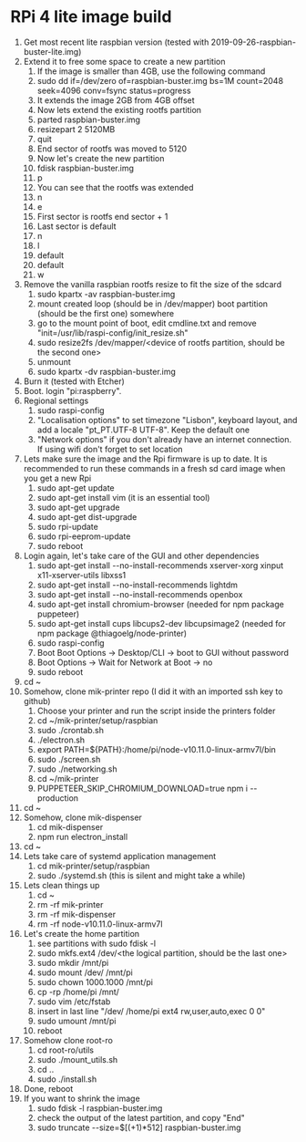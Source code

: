 # RPi 4 lite image build
1. Get most recent lite raspbian version (tested with 2019-09-26-raspbian-buster-lite.img)
1. Extend it to free some space to create a new partition
    1. If the image is smaller than 4GB, use the following command
    1. sudo dd if=/dev/zero of=raspbian-buster.img bs=1M count=2048 seek=4096 conv=fsync status=progress
    1. It extends the image 2GB from 4GB offset
    1. Now lets extend the existing rootfs partition
    1. parted raspbian-buster.img
    1. resizepart 2 5120MB
    1. quit
    1. End sector of rootfs was moved to 5120
    1. Now let's create the new partition
    1. fdisk raspbian-buster.img
    1. p
    1. You can see that the rootfs was extended
    1. n
    1. e
    1. First sector is rootfs end sector + 1
    1. Last sector is default
    1. n
    1. l
    1. default
    1. default
    1. w
1. Remove the vanilla raspbian rootfs resize to fit the size of the sdcard
    1. sudo kpartx -av raspbian-buster.img
    1. mount created loop (should be in /dev/mapper) boot partition (should be the first one) somewhere
    1. go to the mount point of boot, edit cmdline.txt and remove "init=/usr/lib/raspi-config/init_resize.sh"
    1. sudo resize2fs /dev/mapper/<device of rootfs partition, should be the second one>
    1. unmount
    1. sudo kpartx -dv raspbian-buster.img
1. Burn it (tested with Etcher)
1. Boot. login "pi:raspberry".
1. Regional settings
    1. sudo raspi-config
    1. "Localisation options" to set timezone "Lisbon", keyboard layout, and add a locale "pt_PT.UTF-8 UTF-8". Keep the default one  
    1. "Network options" if you don't already have an internet connection. If using wifi don't forget to set location
1. Lets make sure the image and the Rpi firmware is up to date. It is recommended to run these commands in a fresh sd card image when you get a new Rpi
    1. sudo apt-get update
    1. sudo apt-get install vim (it is an essential tool)
    1. sudo apt-get upgrade
    1. sudo apt-get dist-upgrade
    1. sudo rpi-update
    1. sudo rpi-eeprom-update
    1. sudo reboot
1. Login again, let's take care of the GUI and other dependencies
    1. sudo apt-get install --no-install-recommends xserver-xorg xinput x11-xserver-utils libxss1
    1. sudo apt-get install --no-install-recommends lightdm
    1. sudo apt-get install --no-install-recommends openbox
    1. sudo apt-get install chromium-browser (needed for npm package puppeteer)
    1. sudo apt-get install cups libcups2-dev libcupsimage2 (needed for npm package @thiagoelg/node-printer)
    1. sudo raspi-config
    1. Boot Boot Options -> Desktop/CLI -> boot to GUI without password
    1. Boot Options -> Wait for Network at Boot -> no
    1. sudo reboot
1. cd ~
1. Somehow, clone mik-printer repo (I did it with an imported ssh key to github)
    1. Choose your printer and run the script inside the printers folder
    1. cd ~/mik-printer/setup/raspbian
    1. sudo ./crontab.sh
    1. ./electron.sh
    1. export PATH=${PATH}:/home/pi/node-v10.11.0-linux-armv7l/bin
    1. sudo ./screen.sh
    1. sudo ./networking.sh
    1. cd ~/mik-printer
    1. PUPPETEER_SKIP_CHROMIUM_DOWNLOAD=true npm i --production
1. cd ~
1. Somehow, clone mik-dispenser
    1. cd mik-dispenser
    1. npm run electron_install
1. cd ~
1. Lets take care of systemd application management
    1. cd mik-printer/setup/raspbian
    1. sudo ./systemd.sh (this is silent and might take a while)
1. Lets clean things up
    1. cd ~
    1. rm -rf mik-printer
    1. rm -rf mik-dispenser
    1. rm -rf node-v10.11.0-linux-armv7l
1. Let's create the home partition
    1. see partitions with sudo fdisk -l
    1. sudo mkfs.ext4 /dev/<the logical partition, should be the last one>
    1. sudo mkdir /mnt/pi
    1. sudo mount /dev/<the logical partition> /mnt/pi
    1. sudo chown 1000.1000 /mnt/pi
    1. cp -rp /home/pi /mnt/
    1. sudo vim /etc/fstab
    1. insert in last line "/dev/<the logical partition> /home/pi ext4    rw,user,auto,exec 0       0"
    1. sudo umount /mnt/pi
    1. reboot
1. Somehow clone root-ro
    1. cd root-ro/utils
    1. sudo ./mount_utils.sh
    1. cd ..
    1. sudo ./install.sh
1. Done, reboot
1. If you want to shrink the image
    1. sudo fdisk -l raspbian-buster.img
    1. check the output of the latest partition, and copy "End"
    1. sudo truncate --size=$[(<End>+1)*512] raspbian-buster.img
